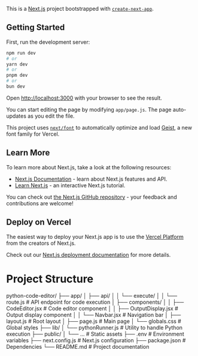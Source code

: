 This is a [Next.js](https://nextjs.org) project bootstrapped with [`create-next-app`](https://github.com/vercel/next.js/tree/canary/packages/create-next-app).

## Getting Started

First, run the development server:

```bash
npm run dev
# or
yarn dev
# or
pnpm dev
# or
bun dev
```

Open [http://localhost:3000](http://localhost:3000) with your browser to see the result.

You can start editing the page by modifying `app/page.js`. The page auto-updates as you edit the file.

This project uses [`next/font`](https://nextjs.org/docs/app/building-your-application/optimizing/fonts) to automatically optimize and load [Geist](https://vercel.com/font), a new font family for Vercel.

## Learn More

To learn more about Next.js, take a look at the following resources:

- [Next.js Documentation](https://nextjs.org/docs) - learn about Next.js features and API.
- [Learn Next.js](https://nextjs.org/learn) - an interactive Next.js tutorial.

You can check out [the Next.js GitHub repository](https://github.com/vercel/next.js) - your feedback and contributions are welcome!

## Deploy on Vercel

The easiest way to deploy your Next.js app is to use the [Vercel Platform](https://vercel.com/new?utm_medium=default-template&filter=next.js&utm_source=create-next-app&utm_campaign=create-next-app-readme) from the creators of Next.js.

Check out our [Next.js deployment documentation](https://nextjs.org/docs/app/building-your-application/deploying) for more details.


# Project Structure

python-code-editor/
├── app/
│   ├── api/
│   │   └── execute/
│   │       └── route.js     # API endpoint for code execution
│   ├── components/
│   │   ├── CodeEditor.jsx   # Code editor component
│   │   ├── OutputDisplay.jsx # Output display component
│   │   └── Navbar.jsx       # Navigation bar
│   ├── layout.js            # Root layout
│   ├── page.js              # Main page
│   └── globals.css          # Global styles
├── lib/
│   └── pythonRunner.js      # Utility to handle Python execution
├── public/
│   └── ...                  # Static assets
├── .env                     # Environment variables
├── next.config.js           # Next.js configuration
├── package.json             # Dependencies
└── README.md                # Project documentation